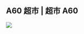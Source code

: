 ## A60 超市 | 超市 A60

<img id="a60_img" src="a60/.jpg" onclick="changePic()" />

<script>
function random(max){
  var r ,v;
  var arr = [];
  return function create(){
      if(arr.length === 0){
          for(var i = 0;i < max;i++){
              arr.push(i+1)
          }
      }
      r = Math.ceil(Math.random() * (arr.length-1));
      v = arr[r];
      if(arr.length === 1){
          arr = []
      }else{
         arr.splice(r,r);
      }

      return v;
  }
};

var srand = random(13);
function changePic() {
document.getElementById("a60_img").setAttribute("src","a60/"+srand()+".jpg"); 
};
changePic();
</script>
